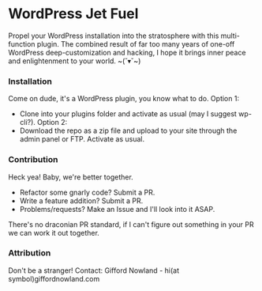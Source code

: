 # WordPress Jet Fuel #

Propel your WordPress installation into the stratosphere with this multi-function plugin. The combined result of far too many years of one-off WordPress deep-customization and hacking, I hope it brings inner peace and enlightenment to your world. ~(˘▾˘~)

### Installation ###

Come on dude, it's a WordPress plugin, you know what to do.
Option 1:
- Clone into your plugins folder and activate as usual (may I suggest wp-cli?).
Option 2:
- Download the repo as a zip file and upload to your site through the admin panel or FTP. Activate as usual.

### Contribution ###

Heck yea! Baby, we're better together.
- Refactor some gnarly code? Submit a PR.
- Write a feature addition? Submit a PR.
- Problems/requests? Make an Issue and I'll look into it ASAP.

There's no draconian PR standard, if I can't figure out something in your PR we can work it out together.

### Attribution ###

Don't be a stranger!
Contact: Gifford Nowland - hi(at symbol)giffordnowland.com
